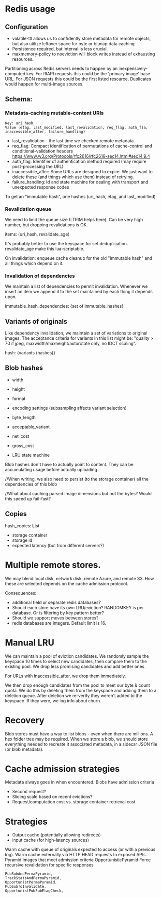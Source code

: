 # Redis usage

## Configuration

* volatile-ttl allows us to confidently store metadata for remote objects, but also utilize leftover space for byte or bitmap data caching
* Persistence required, but interval is less crucial. 
* maxmemory-policy to noeviction will block writes instead of exhausting resources.

Partitioning across Redis servers needs to happen by an inexpensively-computed key. For RIAPI requests this could be the 'primary image' base URL. For JSON requests this could be the first listed resource. Duplicates would happen for multi-image sources.

## Schema:

### Metadata-caching mutable-content URIs

```
Key: uri_hash
Value (etag, last_modified, last_revalidation, req_flag, auth_fla, inaccessible_after, failure_handling)
```

* last_revalidation - the last time we checked remote metadata
* req_flag: Compact identification of permutations of cache-control and conditional-validation headers https://www.w3.org/Protocols/rfc2616/rfc2616-sec14.html#sec14.9.4
* auth_flag: Identifier of authentication method required (may require post-processing the URL)
* inaccessible_after: Some URLs are designed to expire. We just want to delete these (and things which use them) instead of retrying. 
* failure_handling: Id and state machine for dealing with transport and unexpected response codes

To get an "immutable hash", one hashes (uri_hash, etag, and last_modified)


### Revalidation queue

We need to limit the queue size (LTRIM helps here). Can be very high number, but dropping revalidations is OK.

items: (uri_hash, revalidate_age)

It's probably better to use the keyspace for set deduplication. revalidate_age make this lua-scriptable.

On invalidation: enqueue cache cleanup for the old "immutable hash" and all things which depend on it.

### Invalidation of dependencies

We maintain a list of dependencies to permit invalidation. Whenever we insert an item we append it to the set maintained by each thing it depends upon.

immutable_hash_dependencies: {set of immutable_hashes}


## Variants of originals

Like dependency invalidation, we maintain a set of variations to original images. The acceptance criteria for variants in this list might be: "quality > 70 if jpeg, maxwidth/maxheight/autorotate only, no IDCT scaling". 

hash: {variants (hashes)}

## Blob hashes

* width
* height
* format
* encoding settings (subsampling affects variant selection)

* byte_length
* acceptable_variant
* net_cost
* gross_cost
* LRU state machine

Blob hashes don't have to actually point to content. They can be accumulating usage before actually uploading.

//When writing, we also need to persist (to the storage container) all the dependencies of this blob

//What about caching parsed image dimensions but not the bytes? Would this speed up fail-fast?

## Copies
hash_copies: List
* storage container
* storage id
* expected latency (but from different servers?)


# Multiple remote stores.

We may blend local disk, network disk, remote Azure, and remote S3. How these are selected depends on the cache admission protocol. 

Consequences:
* additional field or separate redis databases?
* Should each store have its own LRU/eviction? RANDOMKEY is per database. Or is filtering by key pattern better?
* Should we support moves between stores?
* redis databases are integers. Default limit is 16.


# Manual LRU

We can maintain a pool of eviction candidates. We randomly sample the keyspace 10 times to select new candidates, then compare them to the existing pool. We drop less promising candidates and add better ones.

For URLs with inaccessible_after, we drop them immediately.

We then drop enough candidates from the pool to meet our byte & count quota. We do this by deleting them from the keyspace and adding them to a deletion queue. After deletion we re-verify they weren't added to the keyspace. If they were, we log info about churn. 



# Recovery

Blob stores must have a way to list blobs - even when there are millions. A hex folder tree may be required.
When we store a blob, we should store everything needed to recreate it associated metadata, in a sidecar JSON file (or blob metadata).

# Cache admission strategies

Metadata always goes in when encountered. Blobs have admission criteria

* Second request?
* Sliding scale based on recent evictions?
* Request/computation cost vs. storage container retrieval cost




# Strategies

* Output cache (potentially allowing redirects)
* Input cache (for high-latency sources)


Warm cache with queue of originals expected to access (or with a previous log).
Warm cache externally via HTTP HEAD requests to exposed APIs.
Pyramid images that meet admission criteria
OpportunisticPyramid 
Force recursive revalidation for specific responses


    PubSubAndPermaPyramid,
    TrackStatsAndPermaPyramid,
    OpportunistPermaPyramid,
    PubSubToInvalidate,
    OpportunistPubSubEtagCheck,
